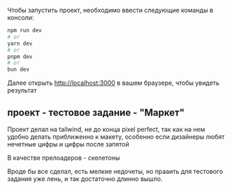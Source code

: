 
Чтобы запустить проект, необходимо ввести следующие команды в консоли:

```bash
npm run dev
# or
yarn dev
# or
pnpm dev
# or
bun dev
```
Далее открыть [http://localhost:3000](http://localhost:3000) в вашем браузере, чтобы увидеть результат

## проект - тестовое задание - "Маркет"

Проект делал на tailwind, не до конца pixel perfect,  так как на нем удобно делать  приближенно к макету,
особенно если дизайнеры любят нечетные цифры и цифры после запятой

В качестве прелоадеров - скелетоны

Вроде бы все сделал, есть мелкие недочеты, но прааить для тестового задания уже лень, и так достаточно длинно вышло.

